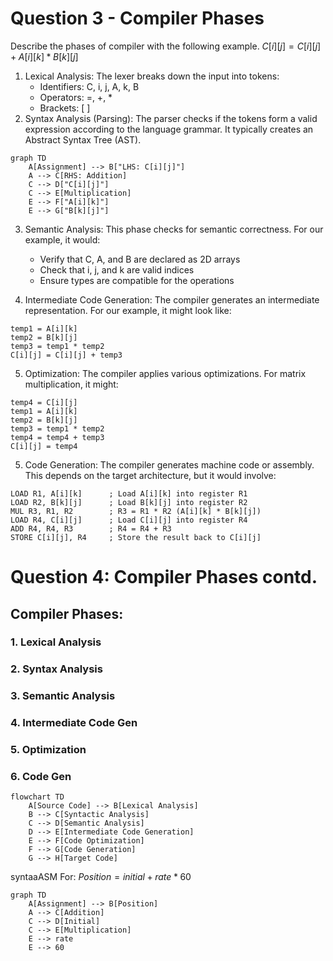 # Question 3 - Compiler Phases
Describe the phases of compiler with the following example.
$C[i][j]=C[i][j]+A[i][k]*B[k][j]$

1. Lexical Analysis: The lexer breaks down the input into tokens:
	- Identifiers: C, i, j, A, k, B
	- Operators: =, +, *
	- Brackets: [ ]
2. Syntax Analysis (Parsing): The parser checks if the tokens form a valid expression according to the language grammar. It typically creates an Abstract Syntax Tree (AST).

```mermaid
graph TD
	A[Assignment] --> B["LHS: C[i][j]"]
	A --> C[RHS: Addition]
	C --> D["C[i][j]"]
	C --> E[Multiplication]
	E --> F["A[i][k]"]
	E --> G["B[k][j]"]
```

3. Semantic Analysis: This phase checks for semantic correctness. For our example, it would:
	- Verify that C, A, and B are declared as 2D arrays
	- Check that i, j, and k are valid indices
	- Ensure types are compatible for the operations

4. Intermediate Code Generation: The compiler generates an intermediate representation. For our example, it might look like:
```Intermediate
temp1 = A[i][k]
temp2 = B[k][j]
temp3 = temp1 * temp2
C[i][j] = C[i][j] + temp3
```

5. Optimization: The compiler applies various optimizations. For matrix multiplication, it might:
```Optimized
temp4 = C[i][j]
temp1 = A[i][k]
temp2 = B[k][j]
temp3 = temp1 * temp2
temp4 = temp4 + temp3
C[i][j] = temp4
```

5. Code Generation: The compiler generates machine code or assembly. This depends on the target architecture, but it would involve:
```ASM
LOAD R1, A[i][k]      ; Load A[i][k] into register R1
LOAD R2, B[k][j]      ; Load B[k][j] into register R2
MUL R3, R1, R2        ; R3 = R1 * R2 (A[i][k] * B[k][j])
LOAD R4, C[i][j]      ; Load C[i][j] into register R4
ADD R4, R4, R3        ; R4 = R4 + R3
STORE C[i][j], R4     ; Store the result back to C[i][j]
```



# Question 4: Compiler Phases contd.

## Compiler Phases:
### 1. Lexical Analysis
### 2. Syntax Analysis
### 3. Semantic Analysis
### 4. Intermediate Code Gen
### 5. Optimization
### 6. Code Gen

```mermaid
flowchart TD
    A[Source Code] --> B[Lexical Analysis]
    B --> C[Syntactic Analysis]
    C --> D[Semantic Analysis]
    D --> E[Intermediate Code Generation]
    E --> F[Code Optimization]
    F --> G[Code Generation]
    G --> H[Target Code]

```

syntaaASM For: $Position = initial  + rate * 60$
```mermaid
graph TD
	A[Assignment] --> B[Position]
	A --> C[Addition]
	C --> D[Initial]
	C --> E[Multiplication]
	E --> rate
	E --> 60
```

